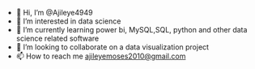 - 👋 Hi, I’m @Ajileye4949
- 👀 I’m interested in data science 
- 🌱 I’m currently learning power bi, MySQL,SQL, python and other data science related software 
- 💞️ I’m looking to collaborate on a data visualization project 
- 📫 How to reach me ajileyemoses2010@gmail.com 

<!---
Ajileye4949/Ajileye4949 is a ✨ special ✨ repository because its `README.md` (this file) appears on your GitHub profile.
You can click the Preview link to take a look at your changes.
--->
